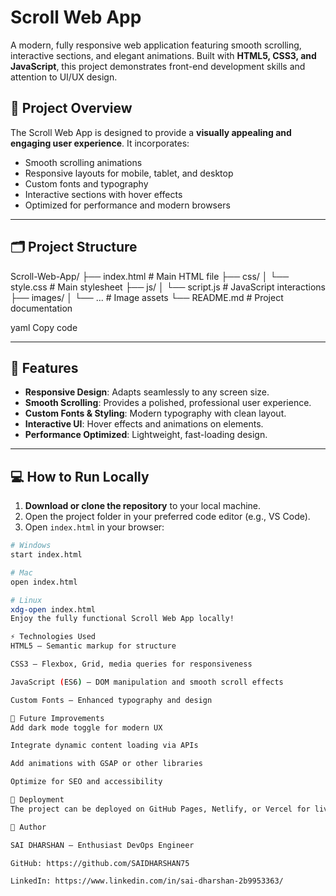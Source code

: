 # Scroll Web App

A modern, fully responsive web application featuring smooth scrolling, interactive sections, and elegant animations. Built with **HTML5, CSS3, and JavaScript**, this project demonstrates front-end development skills and attention to UI/UX design.

## 🚀 Project Overview

The Scroll Web App is designed to provide a **visually appealing and engaging user experience**. It incorporates:

- Smooth scrolling animations
- Responsive layouts for mobile, tablet, and desktop
- Custom fonts and typography
- Interactive sections with hover effects
- Optimized for performance and modern browsers

---

## 🗂️ Project Structure

Scroll-Web-App/
├── index.html # Main HTML file
├── css/
│ └── style.css # Main stylesheet
├── js/
│ └── script.js # JavaScript interactions
├── images/
│ └── ... # Image assets
└── README.md # Project documentation

yaml
Copy code

---

## 🎨 Features

- **Responsive Design**: Adapts seamlessly to any screen size.  
- **Smooth Scrolling**: Provides a polished, professional user experience.  
- **Custom Fonts & Styling**: Modern typography with clean layout.  
- **Interactive UI**: Hover effects and animations on elements.  
- **Performance Optimized**: Lightweight, fast-loading design.  

---

## 💻 How to Run Locally

1. **Download or clone the repository** to your local machine.
2. Open the project folder in your preferred code editor (e.g., VS Code).
3. Open `index.html` in your browser:  

```bash
# Windows
start index.html

# Mac
open index.html

# Linux
xdg-open index.html
Enjoy the fully functional Scroll Web App locally!

⚡ Technologies Used
HTML5 – Semantic markup for structure

CSS3 – Flexbox, Grid, media queries for responsiveness

JavaScript (ES6) – DOM manipulation and smooth scroll effects

Custom Fonts – Enhanced typography and design

🔧 Future Improvements
Add dark mode toggle for modern UX

Integrate dynamic content loading via APIs

Add animations with GSAP or other libraries

Optimize for SEO and accessibility

📂 Deployment
The project can be deployed on GitHub Pages, Netlify, or Vercel for live preview.

📝 Author

SAI DHARSHAN – Enthusiast DevOps Engineer

GitHub: https://github.com/SAIDHARSHAN75

LinkedIn: https://www.linkedin.com/in/sai-dharshan-2b9953363/
